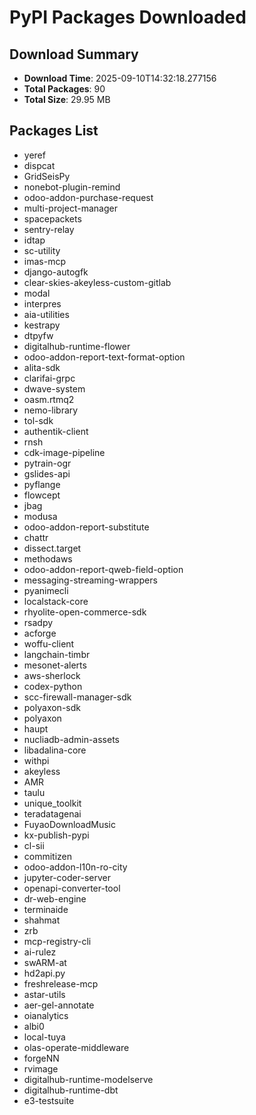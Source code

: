 # PyPI Packages Downloaded

## Download Summary
- **Download Time**: 2025-09-10T14:32:18.277156
- **Total Packages**: 90
- **Total Size**: 29.95 MB

## Packages List
- yeref
- dispcat
- GridSeisPy
- nonebot-plugin-remind
- odoo-addon-purchase-request
- multi-project-manager
- spacepackets
- sentry-relay
- idtap
- sc-utility
- imas-mcp
- django-autogfk
- clear-skies-akeyless-custom-gitlab
- modal
- interpres
- aia-utilities
- kestrapy
- dtpyfw
- digitalhub-runtime-flower
- odoo-addon-report-text-format-option
- alita-sdk
- clarifai-grpc
- dwave-system
- oasm.rtmq2
- nemo-library
- tol-sdk
- authentik-client
- rnsh
- cdk-image-pipeline
- pytrain-ogr
- gslides-api
- pyflange
- flowcept
- jbag
- modusa
- odoo-addon-report-substitute
- chattr
- dissect.target
- methodaws
- odoo-addon-report-qweb-field-option
- messaging-streaming-wrappers
- pyanimecli
- localstack-core
- rhyolite-open-commerce-sdk
- rsadpy
- acforge
- woffu-client
- langchain-timbr
- mesonet-alerts
- aws-sherlock
- codex-python
- scc-firewall-manager-sdk
- polyaxon-sdk
- polyaxon
- haupt
- nucliadb-admin-assets
- libadalina-core
- withpi
- akeyless
- AMR
- taulu
- unique_toolkit
- teradatagenai
- FuyaoDownloadMusic
- kx-publish-pypi
- cl-sii
- commitizen
- odoo-addon-l10n-ro-city
- jupyter-coder-server
- openapi-converter-tool
- dr-web-engine
- terminaide
- shahmat
- zrb
- mcp-registry-cli
- ai-rulez
- swARM-at
- hd2api.py
- freshrelease-mcp
- astar-utils
- aer-gel-annotate
- oianalytics
- albi0
- local-tuya
- olas-operate-middleware
- forgeNN
- rvimage
- digitalhub-runtime-modelserve
- digitalhub-runtime-dbt
- e3-testsuite
